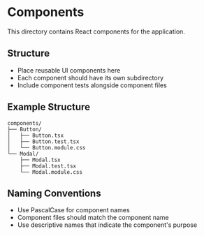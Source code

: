 # Components

This directory contains React components for the application.

## Structure
- Place reusable UI components here
- Each component should have its own subdirectory
- Include component tests alongside component files

## Example Structure
```
components/
├── Button/
│   ├── Button.tsx
│   ├── Button.test.tsx
│   └── Button.module.css
└── Modal/
    ├── Modal.tsx
    ├── Modal.test.tsx
    └── Modal.module.css
```

## Naming Conventions
- Use PascalCase for component names
- Component files should match the component name
- Use descriptive names that indicate the component's purpose
